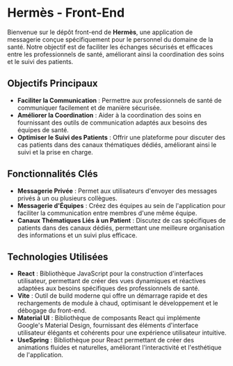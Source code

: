 # Hermès - Front-End

Bienvenue sur le dépôt front-end de **Hermès**, une application de messagerie conçue spécifiquement pour le personnel du domaine de la santé. Notre objectif est de faciliter les échanges sécurisés et efficaces entre les professionnels de santé, améliorant ainsi la coordination des soins et le suivi des patients.

## Objectifs Principaux

- **Faciliter la Communication** : Permettre aux professionnels de santé de communiquer facilement et de manière sécurisée.
- **Améliorer la Coordination** : Aider à la coordination des soins en fournissant des outils de communication adaptés aux besoins des équipes de santé.
- **Optimiser le Suivi des Patients** : Offrir une plateforme pour discuter des cas patients dans des canaux thématiques dédiés, améliorant ainsi le suivi et la prise en charge.

## Fonctionnalités Clés

- **Messagerie Privée** : Permet aux utilisateurs d'envoyer des messages privés à un ou plusieurs collègues.
- **Messagerie d'Équipes** : Créez des équipes au sein de l'application pour faciliter la communication entre membres d'une même équipe.
- **Canaux Thématiques Liés à un Patient** : Discutez de cas spécifiques de patients dans des canaux dédiés, permettant une meilleure organisation des informations et un suivi plus efficace.

## Technologies Utilisées

- **React** : Bibliothèque JavaScript pour la construction d'interfaces utilisateur, permettant de créer des vues dynamiques et réactives adaptées aux besoins spécifiques des professionnels de santé.
- **Vite** : Outil de build moderne qui offre un démarrage rapide et des rechargements de module à chaud, optimisant le développement et le débogage du front-end.
- **Material UI** : Bibliothèque de composants React qui implémente Google's Material Design, fournissant des éléments d'interface utilisateur élégants et cohérents pour une expérience utilisateur intuitive.
- **UseSpring** : Bibliothèque pour React permettant de créer des animations fluides et naturelles, améliorant l'interactivité et l'esthétique de l'application.
